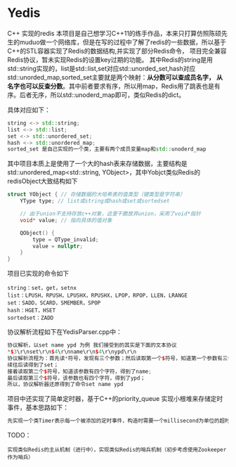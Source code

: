 # Yedis

C++ 实现的redis
本项目是自己想学习C++11的练手作品，本来只打算仿照陈硕先生的muduo做一个网络库，但是在写的过程中了解了redis的一些数据，所以基于C++的STL容器实现了Redis的数据结构,并实现了部分Redis命令，
项目完全兼容Redis协议，暂未实现Redis的设置key过期的功能。
其中Redis的string是用std::string实现的，list是std::list,set对应std::unorded_set,hash对应std::unorded_map,sorted_set主要就是两个映射：**从分数可以查成员名字，**
**从名字也可以反查分数**。其中前者要求有序，所以用map，Redis用了跳表也是有序。后者无序，所以std::unoderd_map即可，类似Redis的dict。

具体对应如下：

```C++
string <-> std::string;
list <-> std::list;
set <-> std::unordered_set;
hash <-> std::unordered_map;
sorted_set 是自己实现的一个类，主要有两个成员变量map和std::unoderd_map
```

其中项目本质上是使用了一个大的hash表来存储数据，主要结构是std::unordered_map<std::string, YObject>，其中Yobjct类似Redis的redisObject大致结构如下

```C++
struct YObject { // 存储数据的大哈希表的值类型（键类型是字符串）
    YType type; // list或string或hash或set或sortedset

    // 由于union不支持存放c++对象，这里干脆放弃union，采用了void*指针
    void* value; // 指向具体的值对象

    QObject() {
        type = QType_invalid;
        value = nullptr;
    }
}
```

项目已实现的命令如下

```
string：set，get，setnx
list：LPUSH，RPUSH，LPUSHX，RPUSHX，LPOP，RPOP，LLEN，LRANGE
set：SADD，SCARD，SMEMBER，SPOP
hash：HGET，HSET
sortedset：ZADD
```

协议解析流程如下在YedisParser.cpp中：

```C++
协议解析，以set name ypd 为例 我们接受到的其实是下面的文本协议
*$3\r\nset\r\n$4\r\nname\r\n$4\r\nypd\r\n
协议解析流程为：首先读*符号，发现有三个参数；然后读取第一个$符号，知道第一个参数有三个字符，继 
续往后读得到了set；
接着读取第二个$符号，知道该参数有四个字符，得到了name;
最后读取第三个$符号，该参数也有四个字符，得到了ypd；
所以，协议解析器还原得到了命令set name ypd
```

项目中还实现了简单定时器，基于C++的priority_queue 实现小根堆来存储定时事件，基本思路如下：

```C++
先实现一个类Timer表示每一个被添加的定时事件，构造时需要一个millisecond为单位的超时时间，一个回调函数，一个回调函数的参数（暂未使用）。TimerManager是用户操作的接口，提供增加，删除定时器的功能。STL中提供能优先队列，直接可以拿来用。
```

TODO：

```
实现类似Redis的主从机制（进行中），实现类似Redis的哨兵机制（初步考虑使用Zookeeper作为哨兵）
```
